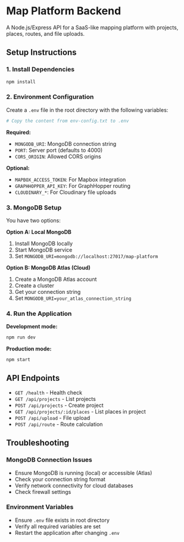 # Map Platform Backend

A Node.js/Express API for a SaaS-like mapping platform with projects, places, routes, and file uploads.

## Setup Instructions

### 1. Install Dependencies
```bash
npm install
```

### 2. Environment Configuration
Create a `.env` file in the root directory with the following variables:

```bash
# Copy the content from env-config.txt to .env
```

**Required:**
- `MONGODB_URI`: MongoDB connection string
- `PORT`: Server port (defaults to 4000)
- `CORS_ORIGIN`: Allowed CORS origins

**Optional:**
- `MAPBOX_ACCESS_TOKEN`: For Mapbox integration
- `GRAPHHOPPER_API_KEY`: For GraphHopper routing
- `CLOUDINARY_*`: For Cloudinary file uploads

### 3. MongoDB Setup
You have two options:

**Option A: Local MongoDB**
1. Install MongoDB locally
2. Start MongoDB service
3. Set `MONGODB_URI=mongodb://localhost:27017/map-platform`

**Option B: MongoDB Atlas (Cloud)**
1. Create a MongoDB Atlas account
2. Create a cluster
3. Get your connection string
4. Set `MONGODB_URI=your_atlas_connection_string`

### 4. Run the Application

**Development mode:**
```bash
npm run dev
```

**Production mode:**
```bash
npm start
```

## API Endpoints

- `GET /health` - Health check
- `GET /api/projects` - List projects
- `POST /api/projects` - Create project
- `GET /api/projects/:id/places` - List places in project
- `POST /api/upload` - File upload
- `POST /api/route` - Route calculation

## Troubleshooting

### MongoDB Connection Issues
- Ensure MongoDB is running (local) or accessible (Atlas)
- Check your connection string format
- Verify network connectivity for cloud databases
- Check firewall settings

### Environment Variables
- Ensure `.env` file exists in root directory
- Verify all required variables are set
- Restart the application after changing `.env` 